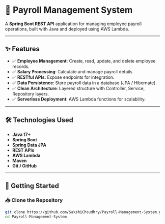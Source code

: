 # 💼 Payroll Management System

A **Spring Boot REST API** application for managing employee payroll operations, built with Java and deployed using AWS Lambda.

---

## ✨ Features

- ✅ **Employee Management**: Create, read, update, and delete employee records.
- ✅ **Salary Processing**: Calculate and manage payroll details.
- ✅ **RESTful APIs**: Expose endpoints for integration.
- ✅ **Data Persistence**: Store payroll data in a database (JPA / Hibernate).
- ✅ **Clean Architecture**: Layered structure with Controller, Service, Repository layers.
- ✅ **Serverless Deployment**: AWS Lambda functions for scalability.

---

## 🛠️ Technologies Used

- **Java 17+**
- **Spring Boot**
- **Spring Data JPA**
- **REST APIs**
- **AWS Lambda**
- **Maven**
- **Git / GitHub**

---

## 🚀 Getting Started

### 📥 Clone the Repository
```bash
git clone https://github.com/SakshiChoudhry/Payroll-Management-System.git
cd Payroll-Management-System

